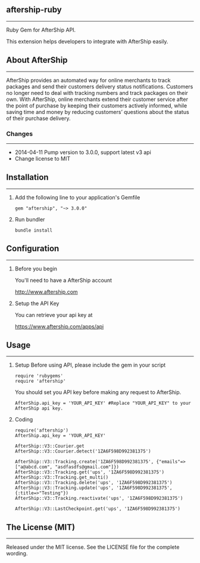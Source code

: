 ## aftership-ruby
---
Ruby Gem for AfterShip API.

This extension helps developers to integrate with AfterShip easily.

## About AfterShip
---
AfterShip provides an automated way for online merchants to track packages and send their customers delivery status notifications. Customers no longer need to deal with tracking numbers and track packages on their own. With AfterShip, online merchants extend their customer service after the point of purchase by keeping their customers actively informed, while saving time and money by reducing customers’ questions about the status of their purchase delivery. 

### Changes
---
* 2014-04-11 Pump version to 3.0.0, support latest v3 api
* Change license to MIT


## Installation
---
1. Add the following line to your application's Gemfile

    ```
    gem "aftership", "~> 3.0.0"
    ```

2. Run bundler

    ```
    bundle install
    ```


## Configuration
---
1. Before you begin
  
    You'll need to have a AfterShip account

    http://www.aftership.com

	
2. Setup the API Key
  
    You can retrieve your api key at

    https://www.aftership.com/apps/api


## Usage
---
1. Setup
    Before using API, please include the gem in your script

	```
	require 'rubygems'
	require 'aftership'
	```

    You should set you API key before making any request to AfterShip.

	```
	AfterShip.api_key = 'YOUR_API_KEY' #Replace "YOUR_API_KEY" to your AfterShip api key.
	```


2. Coding

    ```
    require('aftership')
    AfterShip.api_key = 'YOUR_API_KEY'

    AfterShip::V3::Courier.get
    AfterShip::V3::Courier.detect('1ZA6F598D992381375')

    AfterShip::V3::Tracking.create('1ZA6F598D992381375', {"emails"=>["a@abcd.com", "asdfasdfs@gmail.com"]})
    AfterShip::V3::Tracking.get('ups', '1ZA6F598D992381375')
    AfterShip::V3::Tracking.get_multi()
    AfterShip::V3::Tracking.delete('ups', '1ZA6F598D992381375')
    AfterShip::V3::Tracking.update('ups', '1ZA6F598D992381375', {:title=>"Testing"})
    AfterShip::V3::Tracking.reactivate('ups', '1ZA6F598D992381375')

    AfterShip::V3::LastCheckpoint.get('ups', '1ZA6F598D992381375')

    ```



## The License (MIT)
---
Released under the MIT license. See the LICENSE file for the complete wording.
